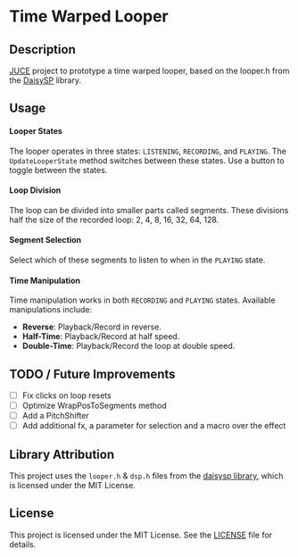 # Time Warped Looper

## Description

[JUCE](https://juce.com/) project to prototype a time warped looper, based on the looper.h from the [DaisySP](https://github.com/electro-smith/DaisySP) library.

## Usage

#### Looper States

The looper operates in three states: `LISTENING`, `RECORDING`, and `PLAYING`. The `UpdateLooperState` method switches between these states. Use a button to toggle between the states.

#### Loop Division
The loop can be divided into smaller parts called segments. These divisions half the size of the recorded loop: 2, 4, 8, 16, 32, 64, 128.

#### Segment Selection
Select which of these segments to listen to when in the `PLAYING` state.

#### Time Manipulation
Time manipulation works in both `RECORDING` and `PLAYING` states. Available manipulations include:
- **Reverse**: Playback/Record in reverse.
- **Half-Time**: Playback/Record at half speed.
- **Double-Time**: Playback/Record the loop at double speed.

## TODO / Future Improvements

- [ ] Fix clicks on loop resets
- [ ] Optimize WrapPosToSegments method
- [ ] Add a PitchShifter
- [ ] Add additional fx, a parameter for selection and a macro over the effect

## Library Attribution

This project uses the `looper.h` & `dsp.h` files from the [daisysp library](https://github.com/electro-smith/DaisySP), which is licensed under the MIT License.

## License

This project is licensed under the MIT License. See the [LICENSE](./LICENSE) file for details.
